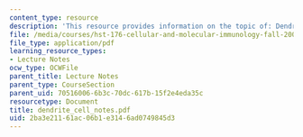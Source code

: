 ```yaml
---
content_type: resource
description: 'This resource provides information on the topic of: Dendritic Cells.'
file: /media/courses/hst-176-cellular-and-molecular-immunology-fall-2005/2ba3e21161ac06b1e3146ad0749845d3_dendrite_cell_notes.pdf
file_type: application/pdf
learning_resource_types:
- Lecture Notes
ocw_type: OCWFile
parent_title: Lecture Notes
parent_type: CourseSection
parent_uid: 70516006-6b3c-70dc-617b-15f2e4eda35c
resourcetype: Document
title: dendrite_cell_notes.pdf
uid: 2ba3e211-61ac-06b1-e314-6ad0749845d3
---
```

